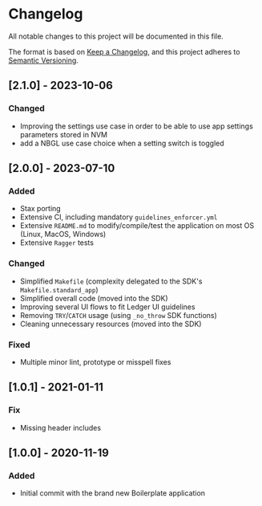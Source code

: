 # Changelog

All notable changes to this project will be documented in this file.

The format is based on [Keep a Changelog](https://keepachangelog.com/en/1.0.0/),
and this project adheres to [Semantic Versioning](https://semver.org/spec/v2.0.0.html).

## [2.1.0] - 2023-10-06

### Changed

- Improving the settings use case in order to be able to use app settings parameters stored in NVM
- add a NBGL use case choice when a setting switch is toggled


## [2.0.0] - 2023-07-10

### Added

- Stax porting
- Extensive CI, including mandatory `guidelines_enforcer.yml`
- Extensive `README.md` to modify/compile/test the application on most OS (Linux, MacOS, Windows)
- Extensive `Ragger` tests

### Changed

- Simplified `Makefile` (complexity delegated to the SDK's `Makefile.standard_app`)
- Simplified overall code (moved into the SDK)
- Improving several UI flows to fit Ledger UI guidelines
- Removing `TRY`/`CATCH` usage (using `_no_throw` SDK functions)
- Cleaning unnecessary resources (moved into the SDK)

### Fixed

- Multiple minor lint, prototype or misspell fixes


## [1.0.1] - 2021-01-11

### Fix

- Missing header includes


## [1.0.0] - 2020-11-19

### Added

- Initial commit with the brand new Boilerplate application

